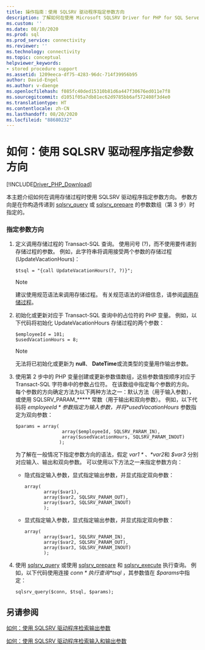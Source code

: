 ```yaml
---
title: 操作指南：使用 SQLSRV 驱动程序指定参数方向
description: 了解如何在使用 Microsoft SQLSRV Driver for PHP for SQL Server 调用存储过程时指定参数方向
ms.custom: ''
ms.date: 08/10/2020
ms.prod: sql
ms.prod_service: connectivity
ms.reviewer: ''
ms.technology: connectivity
ms.topic: conceptual
helpviewer_keywords:
- stored procedure support
ms.assetid: 1209eeca-df75-4283-96dc-714f39956b95
author: David-Engel
ms.author: v-daenge
ms.openlocfilehash: f085fc40ded15310b81d6a447f30676ed011e7f8
ms.sourcegitcommit: d1051f05a7db81ec62d9785bb6af572408f3d4e0
ms.translationtype: HT
ms.contentlocale: zh-CN
ms.lasthandoff: 08/20/2020
ms.locfileid: "88680232"
---
```

# <a name="how-to-specify-parameter-direction-using-the-sqlsrv-driver"></a>如何：使用 SQLSRV 驱动程序指定参数方向
[!INCLUDE[Driver_PHP_Download](../../includes/driver_php_download.md)]

本主题介绍如何在调用存储过程时使用 SQLSRV 驱动程序指定参数方向。 参数方向是在你构造传递到 [sqlsrv_query](../../connect/php/sqlsrv-query.md) 或 [sqlsrv_prepare](../../connect/php/sqlsrv-prepare.md) 的参数数组（第 3 步）时指定的。  
  
### <a name="to-specify-parameter-direction"></a>指定参数方向  
  
1.  定义调用存储过程的 Transact-SQL 查询。 使用问号 (?)，而不使用要传递到存储过程的参数。 例如，此字符串将调用接受两个参数的存储过程 (UpdateVacationHours)：  
  
    ```  
    $tsql = "{call UpdateVacationHours(?, ?)}";  
    ```  
  
    > [!NOTE]  
    > 建议使用规范语法来调用存储过程。 有关规范语法的详细信息，请参阅[调用存储过程](../../relational-databases/native-client-odbc-stored-procedures/calling-a-stored-procedure.md)。  
  
2.  初始化或更新对应于 Transact-SQL 查询中的占位符的 PHP 变量。 例如，以下代码将初始化 UpdateVacationHours 存储过程的两个参数：  
  
    ```  
    $employeeId = 101;  
    $usedVacationHours = 8;  
    ```  
  
    > [!NOTE]  
    >  无法将已初始化或更新为 **null**、 **DateTime**或流类型的变量用作输出参数。  
  
3.  使用第 2 步中的 PHP 变量创建或更新参数值数组，这些参数值按顺序对应于 Transact-SQL 字符串中的参数占位符。 在该数组中指定每个参数的方向。 每个参数的方向确定方法为以下两种方法之一：默认方法（用于输入参数），或使用 SQLSRV_PARAM_\***** 常数（用于输出和双向参数）。 例如，以下代码将 *$employeeId* 参数指定为输入参数，并将 *$usedVacationHours* 参数指定为双向参数：  
  
    ```  
    $params = array(  
                     array($employeeId, SQLSRV_PARAM_IN),  
                     array($usedVacationHours, SQLSRV_PARAM_INOUT)  
                    );  
    ```  
  
    为了解在一般情况下指定参数方向的语法，假定 *$var1*、 *$var2*和 *$var3* 分别对应输入、输出和双向参数。 可以使用以下方法之一来指定参数方向：  
  
    -   隐式指定输入参数，显式指定输出参数，并显式指定双向参数：  
  
        ```  
        array(   
               array($var1),  
               array($var2, SQLSRV_PARAM_OUT),  
               array($var3, SQLSRV_PARAM_INOUT)  
               );  
        ```  
  
    -   显式指定输入参数，显式指定输出参数，并显式指定双向参数：  
  
        ```  
        array(   
               array($var1, SQLSRV_PARAM_IN),  
               array($var2, SQLSRV_PARAM_OUT),  
               array($var3, SQLSRV_PARAM_INOUT)  
               );  
        ```  
  
4.  使用 [sqlsrv_query](../../connect/php/sqlsrv-query.md) 或使用 [sqlsrv_prepare](../../connect/php/sqlsrv-prepare.md) 和 [sqlsrv_execute](../../connect/php/sqlsrv-execute.md) 执行查询。 例如，以下代码使用连接 *$conn* 执行查询 *$tsql* ，其参数值在 *$params*中指定：  
  
    ```  
    sqlsrv_query($conn, $tsql, $params);  
    ```  
  
## <a name="see-also"></a>另请参阅  
[如何：使用 SQLSRV 驱动程序检索输出参数](../../connect/php/how-to-retrieve-output-parameters-using-the-sqlsrv-driver.md)

[如何：使用 SQLSRV 驱动程序检索输入和输出参数](../../connect/php/how-to-retrieve-input-and-output-parameters-using-the-sqlsrv-driver.md)  
  

